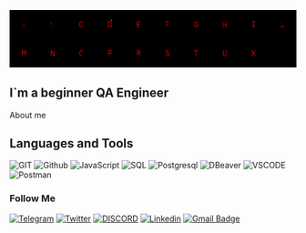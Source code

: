 [![Header](https://github.com/raksha007/raksha007/blob/main/assets/LB-Alphabet_Full.gif)](https://www.instagram.com/sheiha.s/)

## I`m a beginner QA Engineer

About me 

## Languages and Tools
![GIT](https://img.shields.io/badge/-GIT-090909?style=for-the-badge&logo=git)
![Github](https://img.shields.io/badge/-GITHUB-090909?style=for-the-badge&logo=github)
![JavaScript](https://img.shields.io/badge/-JAVASCRIPT-090909?style=for-the-badge&logo=javascript)
![SQL](https://img.shields.io/badge/-SQL-090909?style=for-the-badge&logo=mySQL)
![Postgresql](https://img.shields.io/badge/-PostgreSQL-090909?style=for-the-badge&logo=POstgreSQL&logoColor=FFFFFF)
![DBeaver](https://img.shields.io/badge/-DBeaver-090909?style=for-the-badge&logo=dbeaver)
![VSCODE](https://img.shields.io/badge/-VSCODE-090909?style=for-the-badge&logo=visualstudio&logoColor=47C5FB)
![Postman](https://img.shields.io/badge/-Postman-090909?style=for-the-badge&logo=postman)

### Follow Me 
[![Telegram](https://img.shields.io/badge/-Telegram-090909?style=for-the-badge&logo=Telegram)](https://t.me/shmidtiii)
[![Twitter](https://img.shields.io/badge/-Twitter-090909?style=for-the-badge&logo=Twitter)](https://mobile.twitter.com/rakshasa007)
[![DISCORD](https://img.shields.io/badge/-DISCORD-090909?style=for-the-badge&logo=DISCORD)]()
[![Linkedin](https://img.shields.io/badge/-Linkedin-090909?style=for-the-badge&logo=Linkedin&logoColor=blue)](https://ua.linkedin.com/in/stepan-sheihas-01a417152)
<a href= "mailto:stepansheihas@gmail.com">
<img src="https://img.shields.io/badge/Gmail-black?style=for-the-badge&logo=gmail&logoColor=rgb" alt="Gmail Badge"/> </a>
</div>
